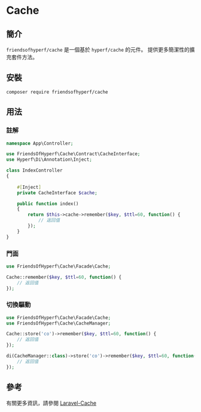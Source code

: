 # Cache

## 簡介

`friendsofhyperf/cache` 是一個基於 `hyperf/cache` 的元件。 提供更多簡潔性的擴充套件方法。

## 安裝

```shell
composer require friendsofhyperf/cache
```

## 用法

### 註解

```php
namespace App\Controller;

use FriendsOfHyperf\Cache\Contract\CacheInterface;
use Hyperf\Di\Annotation\Inject;

class IndexController
{
   
    #[Inject]
    private CacheInterface $cache;

    public function index()
    {
        return $this->cache->remember($key, $ttl=60, function() {
            // 返回值
        });
    }
}
```

### 門面

```php
use FriendsOfHyperf\Cache\Facade\Cache;

Cache::remember($key, $ttl=60, function() {
    // 返回值
});
```

### 切換驅動

```php
use FriendsOfHyperf\Cache\Facade\Cache;
use FriendsOfHyperf\Cache\CacheManager;

Cache::store('co')->remember($key, $ttl=60, function() {
    // 返回值
});

di(CacheManager::class)->store('co')->remember($key, $ttl=60, function() {
    // 返回值
});
```

## 參考

有關更多資訊，請參閱 [Laravel-Cache](https://laravel.com/docs/8.x/cache)
